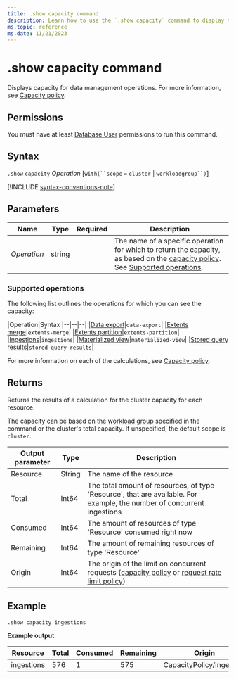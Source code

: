 ```yaml
---
title: .show capacity command
description: Learn how to use the `.show capacity` command to display the capacity policy.
ms.topic: reference
ms.date: 11/21/2023
---
```

# .show capacity command

Displays capacity for data management operations. For more information, see [Capacity policy](capacitypolicy.md).

## Permissions

You must have at least [Database User](access-control/role-based-access-control.md) permissions to run this command.

## Syntax

`.show` `capacity` *Operation* [`with(``scope` `=` `cluster` | `workloadgroup``)`]

[!INCLUDE [syntax-conventions-note](../../includes/syntax-conventions-note.md)]

## Parameters

|Name|Type|Required|Description|
|--|--|--|--|
|*Operation*|string||The name of a specific operation for which to return the capacity, as based on the [capacity policy](../management/capacitypolicy.md). See [Supported operations](#supported-operations).|

### Supported operations

The following list outlines the operations for which you can see the capacity:

|Operation|Syntax
|--|--|--|
|[Data export](../management/data-export/index.md)|`data-export`|
|[Extents merge](../management/mergepolicy.md)|`extents-merge`|
|[Extents partition](../management/partitioningpolicy.md)|`extents-partition`|
|[Ingestions](../../ingest-data-overview.md)|`ingestions`|
|[Materialized view](../management/materialized-views/materialized-view-overview.md)|`materialized-view`|
|[Stored query results](../management/stored-query-results.md)|`stored-query-results`|

For more information on each of the calculations, see [Capacity policy](../management/capacitypolicy.md).

## Returns

Returns the results of a calculation for the cluster capacity for each resource.

The capacity can be based on the [workload group](workload-groups.md) specified in the command or the cluster's total capacity. If unspecified, the default scope is `cluster`.

|Output parameter |Type |Description|
|---|---|---|
|Resource |String |The name of the resource|
|Total |Int64 |The total amount of resources, of type 'Resource', that are available. For example, the number of concurrent ingestions|
|Consumed |Int64 |The amount of resources of type 'Resource' consumed right now|
|Remaining |Int64 |The amount of remaining resources of type 'Resource'|
|Origin |Int64 |The origin of the limit on concurrent requests ([capacity policy](capacitypolicy.md) or [request rate limit policy](request-rate-limit-policy.md))|

## Example

```kusto
.show capacity ingestions
```

**Example output**

|Resource |Total |Consumed |Remaining|Origin|
|---|---|---|---|---|
|ingestions |576 |1 |575|CapacityPolicy/Ingestion|
